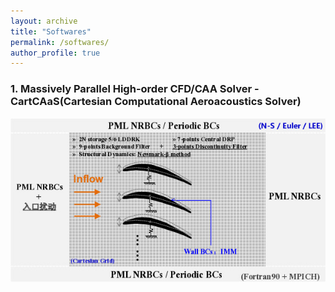 ```yaml
---
layout: archive
title: "Softwares"
permalink: /softwares/
author_profile: true
---
```


### 1. Massively Parallel High-order CFD/CAA Solver - CartCAaS(Cartesian Computational Aeroacoustics Solver)
![CartCAaS](/images/Fig1_CFDCAASolverCrop.jpg "Massively Parallel CFD/CAA Solver - CartCAaS")
